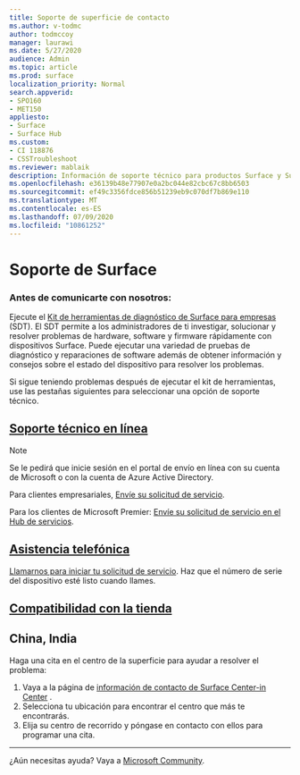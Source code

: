 ```yaml
---
title: Soporte de superficie de contacto
ms.author: v-todmc
author: todmccoy
manager: laurawi
ms.date: 5/27/2020
audience: Admin
ms.topic: article
ms.prod: surface
localization_priority: Normal
search.appverid:
- SPO160
- MET150
appliesto:
- Surface
- Surface Hub
ms.custom:
- CI 118876
- CSSTroubleshoot
ms.reviewer: mablaik
description: Información de soporte técnico para productos Surface y Surface Hub de Microsoft.
ms.openlocfilehash: e36139b48e77907e0a2bc044e82cbc67c8bb6503
ms.sourcegitcommit: ef49c3356fdce856b51239eb9c070df7b869e110
ms.translationtype: MT
ms.contentlocale: es-ES
ms.lasthandoff: 07/09/2020
ms.locfileid: "10861252"
---
```

# Soporte de Surface

### Antes de comunicarte con nosotros:  

Ejecute el [Kit de herramientas de diagnóstico de Surface para empresas](https://docs.microsoft.com/surface/surface-diagnostic-toolkit-business) (SDT). El SDT permite a los administradores de ti investigar, solucionar y resolver problemas de hardware, software y firmware rápidamente con dispositivos Surface. Puede ejecutar una variedad de pruebas de diagnóstico y reparaciones de software además de obtener información y consejos sobre el estado del dispositivo para resolver los problemas. 

Si sigue teniendo problemas después de ejecutar el kit de herramientas, use las pestañas siguientes para seleccionar una opción de soporte técnico.

## [Soporte técnico en línea](#tab/online)

> [!NOTE]
> Se le pedirá que inicie sesión en el portal de envío en línea con su cuenta de Microsoft o con la cuenta de Azure Active Directory.  

Para clientes empresariales, [Envíe su solicitud de servicio](https://support.microsoft.com/supportforbusiness/productselection?sapid=d383b26c-f150-6220-8f1b-e8aa325d9727). 

Para los clientes de Microsoft Premier: [Envíe su solicitud de servicio en el Hub de servicios](https://serviceshub.microsoft.com/support/contactsupport). 

 
## [Asistencia telefónica](#tab/phone)

[Llamarnos para iniciar tu solicitud de servicio](https://support.microsoft.com/help/4051701/global-customer-service-phone-numbers). Haz que el número de serie del dispositivo esté listo cuando llames. 

## [Compatibilidad con la tienda](#tab/instore)

## China, India

Haga una cita en el centro de la superficie para ayudar a resolver el problema:

1. Vaya a la página de [información de contacto de Surface Center-in Center](https://support.microsoft.com/help/4498593/find-surface-walk-in-center-contact-information) . 
2. Selecciona tu ubicación para encontrar el centro que más te encontrarás.  
3. Elija su centro de recorrido y póngase en contacto con ellos para programar una cita.


---

¿Aún necesitas ayuda? Vaya a [Microsoft Community](https://answers.microsoft.com/).
